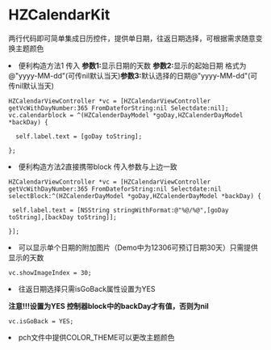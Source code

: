 # HZCalendarKit
两行代码即可简单集成日历控件，提供单日期，往返日期选择，可根据需求随意变换主题颜色

<li>便利构造方法1 传入 <b>参数1:</b>显示日期的天数 <b>参数2:</b>显示的起始日期 格式为@"yyyy-MM-dd"(可传nil默认当天)<b>参数3:</b>默认选择的日期@"yyyy-MM-dd"(可传nil默认当天)

    HZCalendarViewController *vc = [HZCalendarViewController getVcWithDayNumber:365 FromDateforString:nil Selectdate:nil];
    vc.calendarblock = ^(HZCalenderDayModel *goDay,HZCalenderDayModel *backDay) {
     
      self.label.text = [goDay toString];
   
    };

<li>便利构造方法2直接携带block 传入参数与上边一致

    HZCalendarViewController *vc = [HZCalendarViewController getVcWithDayNumber:365 FromDateforString:nil Selectdate:nil selectBlock:^(HZCalenderDayModel *goDay,HZCalenderDayModel *backDay) {

     self.label.text = [NSString stringWithFormat:@"%@/%@",[goDay toString],[backDay toString]];
 
    }];



<li>可以显示单个日期的附加图片（Demo中为12306可预订日期30天）只需提供显示的天数

    vc.showImageIndex = 30;

<li>往返日期选择只需isGoBack属性设置为YES

<b>注意!!!设置为YES 控制器block中的backDay才有值，否则为nil</b>
 
    vc.isGoBack = YES;

<li>pch文件中提供COLOR_THEME可以更改主题颜色

